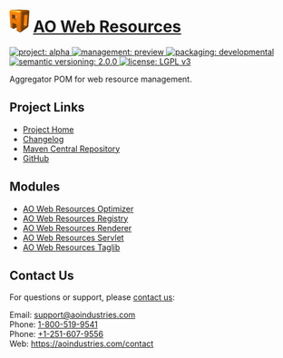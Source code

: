 # [<img src="ao-logo.png" alt="AO Logo" width="35" height="40">](https://github.com/aoindustries) [AO Web Resources](https://github.com/aoindustries/ao-web-resources)
<p>
	<a href="https://aoindustries.com/life-cycle#project-alpha">
		<img src="https://aoindustries.com/ao-badges/project-alpha.svg" alt="project: alpha" />
	</a>
	<a href="https://aoindustries.com/life-cycle#management-preview">
		<img src="https://aoindustries.com/ao-badges/management-preview.svg" alt="management: preview" />
	</a>
	<a href="https://aoindustries.com/life-cycle#packaging-developmental">
		<img src="https://aoindustries.com/ao-badges/packaging-developmental.svg" alt="packaging: developmental" />
	</a>
	<br />
	<a href="http://semver.org/spec/v2.0.0.html">
		<img src="https://aoindustries.com/ao-badges/semver-2.0.0.svg" alt="semantic versioning: 2.0.0" />
	</a>
	<a href="https://www.gnu.org/licenses/lgpl-3.0">
		<img src="https://aoindustries.com/ao-badges/license-lgpl-3.0.svg" alt="license: LGPL v3" />
	</a>
</p>

Aggregator POM for web resource management.

## Project Links
* [Project Home](https://aoindustries.com/ao-web-resources/)
* [Changelog](https://aoindustries.com/ao-web-resources/changelog)
* [Maven Central Repository](https://search.maven.org/artifact/com.aoindustries/ao-web-resources)
* [GitHub](https://github.com/aoindustries/ao-web-resources)

## Modules
* [AO Web Resources Optimizer](https://github.com/aoindustries/ao-web-resources-optimizer)
* [AO Web Resources Registry](https://github.com/aoindustries/ao-web-resources-registry)
* [AO Web Resources Renderer](https://github.com/aoindustries/ao-web-resources-renderer)
* [AO Web Resources Servlet](https://github.com/aoindustries/ao-web-resources-servlet)
* [AO Web Resources Taglib](https://github.com/aoindustries/ao-web-resources-taglib)

## Contact Us
For questions or support, please [contact us](https://aoindustries.com/contact):

Email: [support@aoindustries.com](mailto:support@aoindustries.com)  
Phone: [1-800-519-9541](tel:1-800-519-9541)  
Phone: [+1-251-607-9556](tel:+1-251-607-9556)  
Web: https://aoindustries.com/contact
